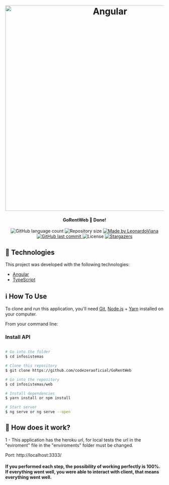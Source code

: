 
<h1 align="center">
    <img alt="Angular" title="#NextLevelWeek" src="https://miro.medium.com/max/3440/1*QfmtMDpR23DkpSBOEB50FA.png" width="650px" />
</h1>

<h4 align="center"> 
	 GoRentWeb 🚀 Done! 
</h4>
<p align="center">
  <img alt="GitHub language count" src="https://img.shields.io/github/languages/count/codezeraoficial/GoRentWeb?color=%2304D361">

  <img alt="Repository size" src="https://img.shields.io/github/repo-size/codezeraoficial/GoRentWeb">
	
  <a href="https://www.linkedin.com/in/leonardo-rviana/">
    <img alt="Made by LeonardoViana" src="https://img.shields.io/badge/made%20by-LeonardoViana-%2304D361">
  </a>

  <a href="https://github.com/codezeraoficial/GoRentWeb/commits/master">
    <img alt="GitHub last commit" src="https://img.shields.io/github/last-commit/codezeraoficial/GoRentWeb">
  </a>

  <img alt="License" src="https://img.shields.io/badge/license-MIT-brightgreen">
   <a href="https://github.com/codezeraoficial/GoRentWeb/stargazers">
    <img alt="Stargazers" src="https://img.shields.io/github/stars/codezeraoficial/GoRentWeb?style=social">
  </a>
</p>


## :rocket: Technologies

This project was developed with the following technologies:

- [Angular][angular]
- [TypeScript][typescript]


## :information_source: How To Use

To clone and run this application, you'll need [Git](https://git-scm.com), [Node.js][nodejs] + [Yarn][yarn] installed on your computer.

From your command line:

### Install API 

```bash

# Go into the folder
$ cd infosistemas

# Clone this repository
$ git clone https://github.com/codezeraoficial/GoRentWeb

# Go into the repository
$ cd infosistemas/web

# Install dependencies
$ yarn install or npm install

# Start server
$ ng serve or ng serve --open

```

## :battery: How does it work? 


1 - This application has the heroku url, for local tests the url in the "eviroment" file in the "enviroments" folder must be changed.

Port: http://localhost:3333/




#### If you performed each step, the possibility of working perfectly is 100%. If everything went well, you were able to interact with client, that means everything went well.

[nodejs]: https://nodejs.org/
[angular]: https://angular.io/
[typescript]: https://www.typescriptlang.org/
[yarn]: https://yarnpkg.com/
[GoRentServer]: https://github.com/codezeraoficial/GoRentServer
